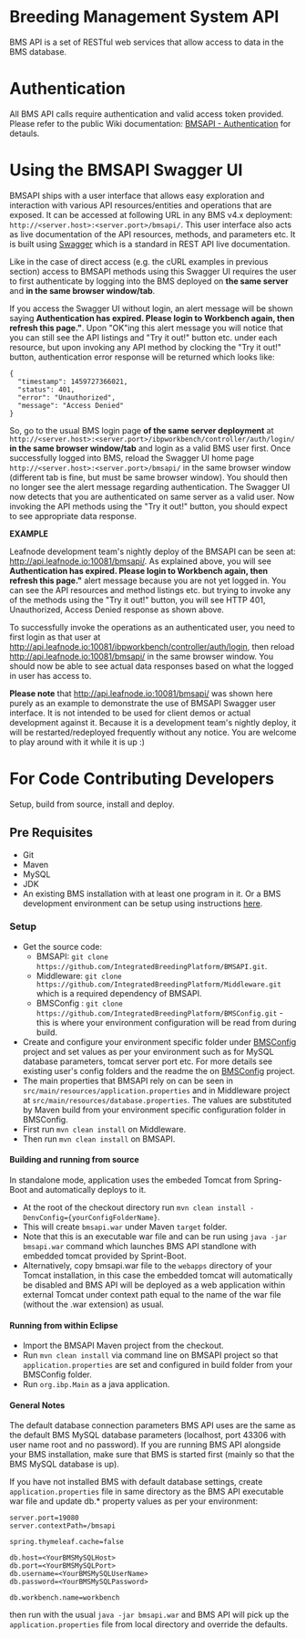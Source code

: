 Breeding Management System API
==============================
BMS API is a set of RESTful web services that allow access to data in the BMS database.

Authentication
==============

All BMS API calls require authentication and valid access token provided. Please refer to the public Wiki documentation: [BMSAPI - Authentication](https://github.com/IntegratedBreedingPlatform/Documentation/wiki/BMSAPI---Authentication) for detauls.


Using the BMSAPI Swagger UI
===========================

BMSAPI ships with a user interface that allows easy exploration and interaction with various API resources/entities and operations that are exposed. It can be accessed at following URL in any BMS v4.x deployment: `http://<server.host>:<server.port>/bmsapi/`. This user interface also acts as live documentation of the API resources, methods, and parameters etc. It is built using [Swagger](http://swagger.io/) which is a standard in REST API live documentation.

Like in the case of direct access (e.g. the cURL examples in previous section) access to BMSAPI methods using this Swagger UI requires the user to first authenticate by logging into the BMS deployed on **the same server** and **in the same browser window/tab**. 

If you access the Swagger UI  without login, an alert message will be shown saying **Authentication has expired. Please login to Workbench again, then refresh this page."**. Upon "OK"ing this alert message you will notice that you can still see the API listings and "Try it out!" button etc. under each resource, but upon invoking any API method by clocking the "Try it out!" button, authentication error response will be returned which looks like:

```
{
  "timestamp": 1459727366021,
  "status": 401,
  "error": "Unauthorized",
  "message": "Access Denied"
}
```

So, go to the usual BMS login page **of the same server deployment** at `http://<server.host>:<server.port>/ibpworkbench/controller/auth/login/` **in the same browser window/tab** and login as a valid BMS user first. Once successfully logged into BMS, reload the Swagger UI home page `http://<server.host>:<server.port>/bmsapi/` in the same browser window (different tab is fine, but must be same browser window). You should then no longer see the alert message regarding authentication. The Swagger UI now detects that you are authenticated on same server as a valid user. Now invoking the API methods using the "Try it out!" button, you should expect to see appropriate data response.

**EXAMPLE**

Leafnode development team's nightly deploy of the BMSAPI can be seen at: http://api.leafnode.io:10081/bmsapi/. As explained above, you will see  **Authentication has expired. Please login to Workbench again, then refresh this page."** alert message because you are not yet logged in. You can see the API resources and method listings etc. but trying to invoke any of the methods using the "Try it out!" button, you will see HTTP 401, Unauthorized, Access Denied response as shown above.

To successfully invoke the operations as an authenticated user, you need to first login as that user at http://api.leafnode.io:10081/ibpworkbench/controller/auth/login, then reload http://api.leafnode.io:10081/bmsapi/ in the same browser window. You should now be able to see actual data responses based on what the logged in user has access to.

**Please note** that http://api.leafnode.io:10081/bmsapi/ was shown here purely as an example to demonstrate the use of BMSAPI Swagger user interface. It is not intended to be used for client demos or actual development against it. Because it is a development team's nightly deploy, it will be restarted/redeployed frequently without any notice. You are welcome to play around with it while it is up :)

 
For Code Contributing Developers
================================
Setup, build from source, install and deploy.

## Pre Requisites ##
* Git
* Maven
* MySQL
* JDK
* An existing BMS installation with at least one program in it. Or a BMS development environment can be setup using instructions [here](https://github.com/IntegratedBreedingPlatform/DBScripts/tree/master/setuputils).

### Setup ###
* Get the source code:
  * BMSAPI: `git clone https://github.com/IntegratedBreedingPlatform/BMSAPI.git`.
  * Middleware: `git clone https://github.com/IntegratedBreedingPlatform/Middleware.git` which is a required dependency of BMSAPI.
  * BMSConfig : `git clone https://github.com/IntegratedBreedingPlatform/BMSConfig.git` - this is where your environment configuration will be read from during build.
* Create and configure your environment specific folder under [BMSConfig](https://github.com/IntegratedBreedingPlatform/BMSConfig) project and set values as per your environment such as for MySQL database parameters, tomcat server port etc. For more details see existing user's config folders and the readme the on [BMSConfig](https://github.com/IntegratedBreedingPlatform/BMSConfig) project.
* The main properties that BMSAPI rely on can be seen in `src/main/resources/application.properties` and in Middleware project at `src/main/resources/database.properties`. The values are substituted by Maven build from your environment specific configuration folder in BMSConfig.
* First run `mvn clean install` on Middleware.
* Then run `mvn clean install` on BMSAPI.

#### Building and running from source ####
In standalone mode, application uses the embeded Tomcat from Spring-Boot and automatically deploys to it.
* At the root of the checkout directory run `mvn clean install -DenvConfig={yourConfigFolderName}`. 
* This will create `bmsapi.war` under Maven `target` folder.
* Note that this is an executable war file and can be run using `java -jar bmsapi.war` command which launches BMS API standlone with embedded tomcat provided by Sprint-Boot.
* Alternatively, copy bmsapi.war file to the `webapps` directory of your Tomcat installation, in this case the embedded tomcat will automatically be disabled and BMS API will be deployed as a web application within external Tomcat under context path equal to the name of the war file (without the .war extension) as usual.

#### Running from within Eclipse ####
* Import the BMSAPI Maven project from the checkout.
* Run `mvn clean install` via command line on BMSAPI project so that `application.properties` are set and configured in build folder from your BMSConfig folder.
* Run `org.ibp.Main` as a java application.

#### General Notes ####
The default database connection parameters BMS API uses are the same as the default BMS MySQL database parameters (localhost, port 43306 with user name root and no password). If you are running BMS API alongside your BMS installation, make sure that BMS is started first (mainly so that the BMS MySQL database is up). 

If you have not installed BMS with default database settings, create `application.properties` file in same directory as the BMS API executable war file and update db.* property values as per your environment:

```
server.port=19080
server.contextPath=/bmsapi

spring.thymeleaf.cache=false

db.host=<YourBMSMySQLHost>
db.port=<YourBMSMySQLPort>
db.username=<YourBMSMySQLUserName>
db.password=<YourBMSMySQLPassword>

db.workbench.name=workbench
```
then run with the usual `java -jar bmsapi.war` and BMS API will pick up the `application.properties` file from local directory and override the defaults.



